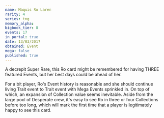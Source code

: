 ```yaml
---
name: Maquis Ro Laren
rarity: 4
series: tng
memory_alpha:
bigbook_tier: 8
events: 17
in_portal: true
date: 13/03/2017
obtained: Event
mega: false
published: true
---
```


A decrepit Super Rare, this Ro card might be remembered for having THREE featured Events, but her best days could be ahead of her.

For a bit player, Ro's Event history is reasonable and she should continue living Trait event to Trait event with Mega Events sprinkled in. On top of which, an expansion of Collection value seems inevitable. Aside from the large pool of Desperate crew, it's easy to see Ro in three or four Collections before too long, which will mark the first time that a player is legitimately happy to see this card.
